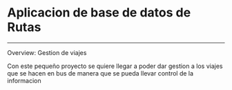<h1>Aplicacion de base de datos de Rutas</h1>
<hr size="8px" color="black" />
Overview: Gestion de viajes
<p>Con este pequeño proyecto se quiere llegar a poder dar gestion a los viajes que se hacen en bus de manera que se pueda llevar control de la informacion</p>
